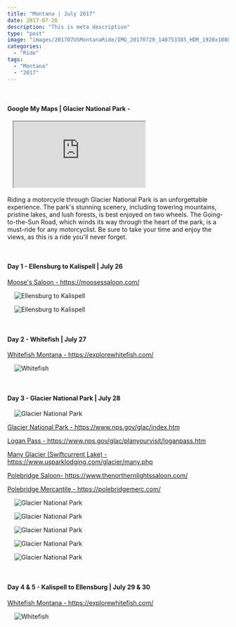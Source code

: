 ```yaml
---
title: "Montana | July 2017"
date: 2017-07-26
description: "This is meta description"
type: "post"
image: "images/201707USMontanaRide/IMG_20170729_140753385_HDR_1920x1080x75.jpg"
categories: 
  - "Ride"
tags:
  - "Montana"
  - "2017"
---
```


<!-- Start ******************** MyMap01 ******************** Start -->	
<br>	
<h4>	
	Google My Maps | Glacier National Park -
</h4>	
<div class="embed-responsive embed-responsive-1by1">	
   <iframe 	
        src=	"https://www.google.com/maps/d/embed?mid=1I1Q0hxk_qaFsy-4PoP_Ictmds3u9ols&ehbc=2E312F"
        title=	"Google My Maps"
        loading="lazy"
    > 	
    </iframe>	
</div>
<p>
Riding a motorcycle through Glacier National Park is an unforgettable experience. The park's stunning scenery, including towering mountains, pristine lakes, and lush forests, is best enjoyed on two wheels. The Going-to-the-Sun Road, which winds its way through the heart of the park, is a must-ride for any motorcyclist. Be sure to take your time and enjoy the views, as this is a ride you'll never forget.
</p>
<!-- End ******************** MyMap01 ******************** End -->
<!-- Start ******************** Item01 ******************** Start -->	
<br>	
<h4>	
	Day 1 - Ellensburg to Kalispell | July 26
</h4>	
<p>	
  <a 
    href=https://moosessaloon.com/
    target="_blank">	
    Moose's Saloon - https://moosessaloon.com/
  </a>
</p>
<p>	
    <img 	
      src=	"/images/201707USMontanaRide/IMG_20170726_121134758_Custom.jpg"
      alt=	"Ellensburg to Kalispell"
      loading= "lazy"
    >	
</p>
<p>	
    <img 	
      src=	"/images/201707USMontanaRide/IMG_20170726_203517927_1920x1080x75.jpg"
      alt=	"Ellensburg to Kalispell"
      loading= "lazy"
    >	
</p>
<!-- End ******************** Item01 ******************** End -->	
<!-- Start ******************** Item02 ******************** Start -->	
<br>	
<h4>	
	Day 2 - Whitefish | July 27
</h4>	
<p>	
  <a 
    href=https://explorewhitefish.com/
    target="_blank">	
    Whitefish Montana - https://explorewhitefish.com/
  </a>
</p>
<p>	
    <img 	
      src=	"/images/201707USMontanaRide/IMG_20170727_145658388_HDR_1920x1080x75.jpg"
      alt=	"Whitefish"
      loading= "lazy"
    >	
</p>
<!-- End ******************** Item02 ******************** End -->	
<!-- Start ******************** Item03 ******************** Start -->	
<br>	
<h4>	
	Day 3 - Glacier National Park | July 28
</h4>	
<p>	
    <img 	
      src=	"/images/201707USMontanaRide/Day3GlacierNationalPark.jpg"
      alt=	"Glacier National Park"
      loading= "lazy"
    >	
</p>
<p>	
  <a 
    href=https://www.nps.gov/glac/index.htm
    target="_blank">	
     Glacier National Park - https://www.nps.gov/glac/index.htm
  </a>
</p>
<p>	
  <a 
    href=https://www.nps.gov/glac/planyourvisit/loganpass.htm
    target="_blank">	
     Logan Pass - https://www.nps.gov/glac/planyourvisit/loganpass.htm
  </a>
</p>
<p>	
  <a 
    href=https://www.usparklodging.com/glacier/many.php
    target="_blank">	
     Many Glacier (Swiftcurrent Lake) - https://www.usparklodging.com/glacier/many.php
  </a>
</p>
<p>	
  <a 
    href=https://www.thenorthernlightssaloon.com/
    target="_blank">	
     Polebridge Saloon- https://www.thenorthernlightssaloon.com/
  </a>
</p>
<p>	
  <a 
    href=https://polebridgemerc.com/
    target="_blank">	
     Polebridge Mercantile - https://polebridgemerc.com/
  </a>
</p>
<p>	
    <img 	
      src=	"/images/201707USMontanaRide/IMG_20170728_055903949_1920x1080x75.jpg"
      alt=	"Glacier National Park"
      loading= "lazy"
    >	
</p>
<p>	
    <img 	
      src=	"/images/201707USMontanaRide/IMG_20170728_084307651_1920x1080x75.jpg"
      alt=	"Glacier National Park"
      loading= "lazy"
    >	
</p>
<p>	
    <img 	
      src=	"/images/201707USMontanaRide/IMG_20170728_130203183_HDR_1920x1080x75.jpg"
      alt=	"Glacier National Park"
      loading= "lazy"
    >	
</p>
<p>	
    <img 	
      src=	"/images/201707USMontanaRide/IMG_20170728_112741073_1920x1080x75.jpg"
      alt=	"Glacier National Park"
      loading= "lazy"
    >	
</p>
<p>	
    <img 	
      src=	"/images/201707USMontanaRide/IMG_20170728_155145691_TOP_1920x1080x75.jpg"
      alt=	"Glacier National Park"
      loading= "lazy"
    >	
</p>
<!-- End ******************** Item03 ******************** End -->	
<!-- Start ******************** Item04 ******************** Start -->	
<br>	
<h4>	
	Day 4 & 5 - Kalispell to Ellensburg | July 29 & 30
</h4>	
<p>	
  <a 
    href=https://explorewhitefish.com/
    target="_blank">	
    Whitefish Montana - https://explorewhitefish.com/
  </a>
</p>
<p>	
    <img 	
      src=	"/images/201707USMontanaRide/IMG_20170727_145658388_HDR_1920x1080x75.jpg"
      alt=	"Whitefish"
      loading= "lazy"
    >	
</p>
<!-- End ******************** Item04 ******************** End -->	
